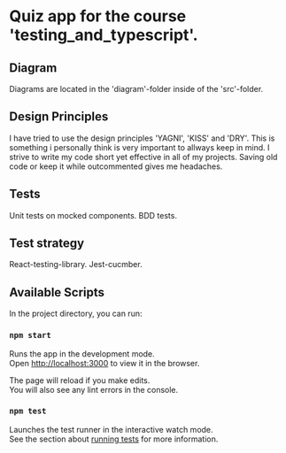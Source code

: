 # Quiz app for the course 'testing_and_typescript'.

## Diagram

Diagrams are located in the 'diagram'-folder inside of the 'src'-folder.

## Design Principles

I have tried to use the design principles 'YAGNI', 'KISS' and 'DRY'. This is something i personally think is very important to allways keep in mind. I strive to write my code short yet effective in all of my projects. Saving old code or keep it while outcommented gives me headaches.

## Tests

Unit tests on mocked components. BDD tests.

## Test strategy

React-testing-library. Jest-cucmber.

## Available Scripts

In the project directory, you can run:

### `npm start`

Runs the app in the development mode.\
Open [http://localhost:3000](http://localhost:3000) to view it in the browser.

The page will reload if you make edits.\
You will also see any lint errors in the console.

### `npm test`

Launches the test runner in the interactive watch mode.\
See the section about [running tests](https://facebook.github.io/create-react-app/docs/running-tests) for more information.
